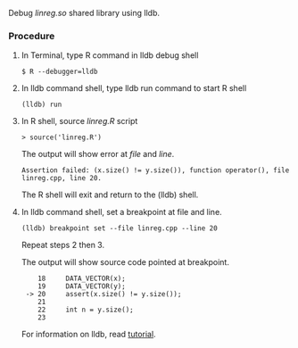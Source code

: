 Debug _linreg.so_ shared library using lldb.

### Procedure

1. In Terminal, type R command in lldb debug shell

	`$ R --debugger=lldb`

2. In lldb command shell, type lldb run command to start R shell

	`(lldb) run`

3. In R shell, source *linreg.R* script

	`> source('linreg.R')`

	The output will show error at _file_ and _line_.

	`Assertion failed: (x.size() != y.size()), function operator(), file linreg.cpp, line 20.`

	The R shell will exit and return to the (lldb) shell.

4. In lldb command shell, set a breakpoint at file and line.

	`(lldb) breakpoint set --file linreg.cpp --line 20`

	Repeat steps 2 then 3.

	The output will show source code pointed at breakpoint.

		   18  	  DATA_VECTOR(x);
		   19  	  DATA_VECTOR(y);
		-> 20  	  assert(x.size() != y.size());
		   21
		   22  	  int n = y.size();
		   23

	For information on lldb, read [tutorial](http://lldb.llvm.org/tutorial.html).


